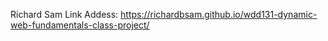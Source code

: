 Richard Sam
Link Addess:
https://richardbsam.github.io/wdd131-dynamic-web-fundamentals-class-project/